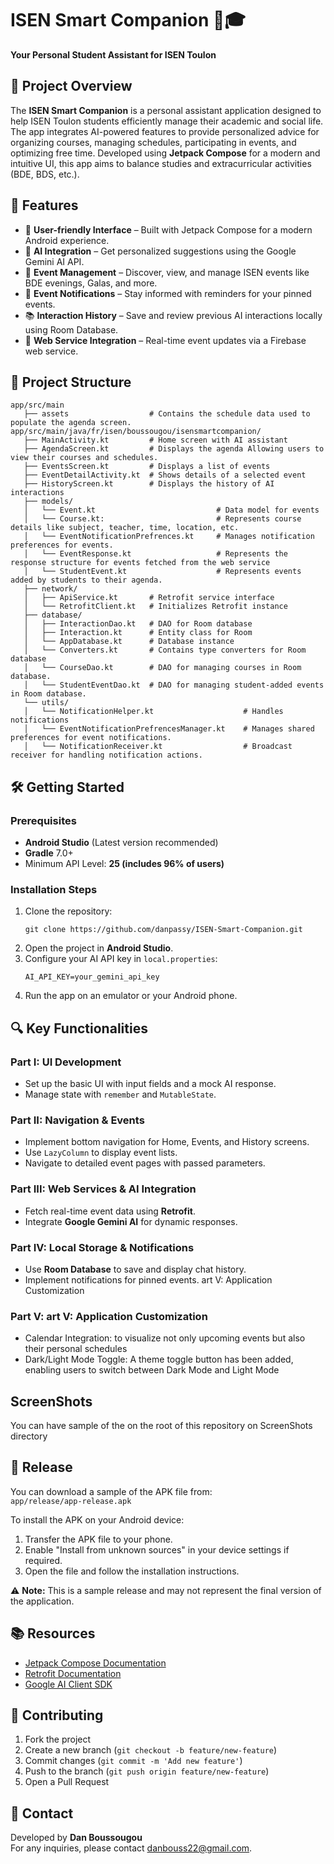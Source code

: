 # ISEN Smart Companion 📱🎓

**Your Personal Student Assistant for ISEN Toulon**

## 📝 Project Overview

The **ISEN Smart Companion** is a personal assistant application designed to help ISEN Toulon students efficiently manage their academic and social life. The app integrates AI-powered features to provide personalized advice for organizing courses, managing schedules, participating in events, and optimizing free time. Developed using **Jetpack Compose** for a modern and intuitive UI, this app aims to balance studies and extracurricular activities (BDE, BDS, etc.).



## 🚀 Features

- 🎨 **User-friendly Interface** – Built with Jetpack Compose for a modern Android experience.
- 🤖 **AI Integration** – Get personalized suggestions using the Google Gemini AI API.
- 📅 **Event Management** – Discover, view, and manage ISEN events like BDE evenings, Galas, and more.
- 🔔 **Event Notifications** – Stay informed with reminders for your pinned events.
- 📚 **Interaction History** – Save and review previous AI interactions locally using Room Database.
- 🔗 **Web Service Integration** – Real-time event updates via a Firebase web service.



## 📂 Project Structure

```
app/src/main
   ├── assets                  # Contains the schedule data used to populate the agenda screen.                     
app/src/main/java/fr/isen/boussougou/isensmartcompanion/
   ├── MainActivity.kt         # Home screen with AI assistant
   ├── AgendaScreen.kt         # Displays the agenda Allowing users to view their courses and schedules.
   ├── EventsScreen.kt         # Displays a list of events
   ├── EventDetailActivity.kt  # Shows details of a selected event
   ├── HistoryScreen.kt        # Displays the history of AI interactions
   ├── models/
   │   └── Event.kt                           # Data model for events
   │   └── Course.kt:                         # Represents course details like subject, teacher, time, location, etc.
   │   └── EventNotificationPrefrences.kt     # Manages notification preferences for events.
   │   └── EventResponse.kt                   # Represents the response structure for events fetched from the web service
   │   └── StudentEvent.kt                    # Represents events added by students to their agenda.
   ├── network/
   │   ├── ApiService.kt       # Retrofit service interface
   │   └── RetrofitClient.kt   # Initializes Retrofit instance
   ├── database/
   │   ├── InteractionDao.kt   # DAO for Room database
   │   ├── Interaction.kt      # Entity class for Room
   │   └── AppDatabase.kt      # Database instance
   │   └── Converters.kt       # Contains type converters for Room database
   │   └── CourseDao.kt        # DAO for managing courses in Room database.
   │   └── StudentEventDao.kt  # DAO for managing student-added events in Room database.
   └── utils/
   │   └── NotificationHelper.kt                    # Handles notifications
   │   └── EventNotificationPrefrencesManager.kt    # Manages shared preferences for event notifications.
   │   └── NotificationReceiver.kt                  # Broadcast receiver for handling notification actions.
```



## 🛠️ Getting Started

### Prerequisites
- **Android Studio** (Latest version recommended)
- **Gradle** 7.0+
- Minimum API Level: **25 (includes 96% of users)**

### Installation Steps
1. Clone the repository:
   ```
   git clone https://github.com/danpassy/ISEN-Smart-Companion.git

   ```
2. Open the project in **Android Studio**.
3. Configure your AI API key in `local.properties`:
   ```
   AI_API_KEY=your_gemini_api_key
   ```
4. Run the app on an emulator or your Android phone.



## 🔍 Key Functionalities

### Part I: UI Development
- Set up the basic UI with input fields and a mock AI response.
- Manage state with `remember` and `MutableState`.

### Part II: Navigation & Events
- Implement bottom navigation for Home, Events, and History screens.
- Use `LazyColumn` to display event lists.
- Navigate to detailed event pages with passed parameters.

### Part III: Web Services & AI Integration
- Fetch real-time event data using **Retrofit**.
- Integrate **Google Gemini AI** for dynamic responses.

### Part IV: Local Storage & Notifications
- Use **Room Database** to save and display chat history.
- Implement notifications for pinned events.
art V: Application Customization

### Part V: art V: Application Customization

- Calendar Integration: to visualize not only upcoming events but also their personal schedules
- Dark/Light Mode Toggle: A theme toggle button has been added, enabling users to switch between Dark Mode and Light Mode 

## ScreenShots

You can have sample of the on the root of this repository on ScreenShots directory


## 📂  Release

You can download a sample of the APK file from:  
 `app/release/app-release.apk`  

To install the APK on your Android device:  
1. Transfer the APK file to your phone.  
2. Enable "Install from unknown sources" in your device settings if required.  
3. Open the file and follow the installation instructions.  

⚠️ **Note:** This is a sample release and may not represent the final version of the application.  

## 📚 Resources

- [Jetpack Compose Documentation](https://developer.android.com/jetpack/compose/documentation)
- [Retrofit Documentation](https://square.github.io/retrofit/)
- [Google AI Client SDK](https://developer.android.com/ai/google-ai-client-sdk)



## 🤝 Contributing

1. Fork the project
2. Create a new branch (`git checkout -b feature/new-feature`)
3. Commit changes (`git commit -m 'Add new feature'`)
4. Push to the branch (`git push origin feature/new-feature`)
5. Open a Pull Request


## 📧 Contact

Developed by **Dan Boussougou**  
For any inquiries, please contact danbouss22@gmail.com.
